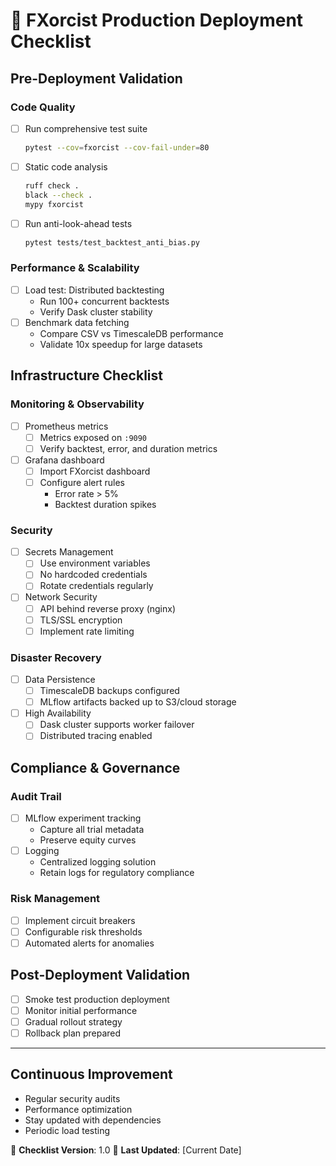 # 🚨 FXorcist Production Deployment Checklist

## Pre-Deployment Validation

### Code Quality
- [ ] Run comprehensive test suite
  ```bash
  pytest --cov=fxorcist --cov-fail-under=80
  ```
- [ ] Static code analysis
  ```bash
  ruff check .
  black --check .
  mypy fxorcist
  ```
- [ ] Run anti-look-ahead tests
  ```bash
  pytest tests/test_backtest_anti_bias.py
  ```

### Performance & Scalability
- [ ] Load test: Distributed backtesting
  - Run 100+ concurrent backtests
  - Verify Dask cluster stability
- [ ] Benchmark data fetching
  - Compare CSV vs TimescaleDB performance
  - Validate 10x speedup for large datasets

## Infrastructure Checklist

### Monitoring & Observability
- [ ] Prometheus metrics
  - [ ] Metrics exposed on `:9090`
  - [ ] Verify backtest, error, and duration metrics
- [ ] Grafana dashboard
  - [ ] Import FXorcist dashboard
  - [ ] Configure alert rules
    - Error rate > 5%
    - Backtest duration spikes

### Security
- [ ] Secrets Management
  - [ ] Use environment variables
  - [ ] No hardcoded credentials
  - [ ] Rotate credentials regularly
- [ ] Network Security
  - [ ] API behind reverse proxy (nginx)
  - [ ] TLS/SSL encryption
  - [ ] Implement rate limiting

### Disaster Recovery
- [ ] Data Persistence
  - [ ] TimescaleDB backups configured
  - [ ] MLflow artifacts backed up to S3/cloud storage
- [ ] High Availability
  - [ ] Dask cluster supports worker failover
  - [ ] Distributed tracing enabled

## Compliance & Governance

### Audit Trail
- [ ] MLflow experiment tracking
  - Capture all trial metadata
  - Preserve equity curves
- [ ] Logging
  - Centralized logging solution
  - Retain logs for regulatory compliance

### Risk Management
- [ ] Implement circuit breakers
- [ ] Configurable risk thresholds
- [ ] Automated alerts for anomalies

## Post-Deployment Validation

- [ ] Smoke test production deployment
- [ ] Monitor initial performance
- [ ] Gradual rollout strategy
- [ ] Rollback plan prepared

---

## Continuous Improvement

- Regular security audits
- Performance optimization
- Stay updated with dependencies
- Periodic load testing

🚀 **Checklist Version**: 1.0
📅 **Last Updated**: [Current Date]